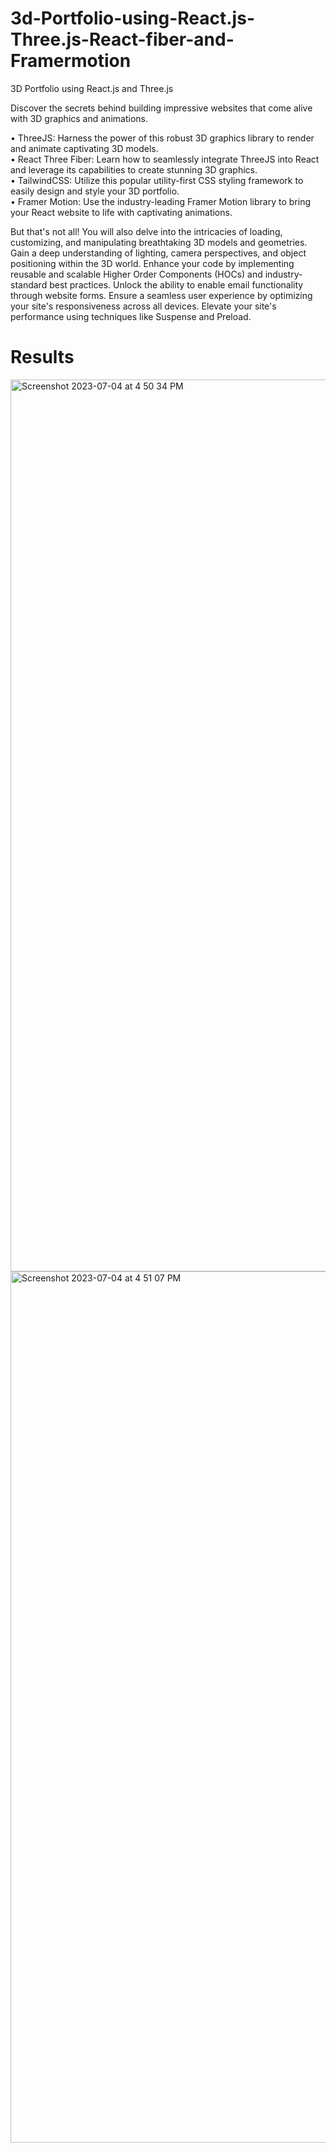 # 3d-Portfolio-using-React.js-Three.js-React-fiber-and-Framermotion
3D Portfolio using React.js and Three.js


Discover the secrets behind building impressive websites that come alive with 3D graphics and animations.

• ThreeJS: Harness the power of this robust 3D graphics library to render and animate captivating 3D models.\
• React Three Fiber: Learn how to seamlessly integrate ThreeJS into React and leverage its capabilities to create stunning 3D graphics.\
• TailwindCSS: Utilize this popular utility-first CSS styling framework to easily design and style your 3D portfolio.\
• Framer Motion: Use the industry-leading Framer Motion library to bring your React website to life with captivating animations.

But that's not all! You will also delve into the intricacies of loading, customizing, and manipulating breathtaking 3D models and geometries. Gain a deep understanding of lighting, camera perspectives, and object positioning within the 3D world. Enhance your code by implementing reusable and scalable Higher Order Components (HOCs) and industry-standard best practices. Unlock the ability to enable email functionality through website forms. Ensure a seamless user experience by optimizing your site's responsiveness across all devices. Elevate your site's performance using techniques like Suspense and Preload.

# Results


<img width="1427" alt="Screenshot 2023-07-04 at 4 50 34 PM" src="https://github.com/Devendra-23/3d-Portfolio-using-React.js-Three.js-React-fiber-and-Framermotion/assets/94075388/014cc667-198f-4e40-a986-8b4aca4e26fc">
<img width="1394" alt="Screenshot 2023-07-04 at 4 51 07 PM" src="https://github.com/Devendra-23/3d-Portfolio-using-React.js-Three.js-React-fiber-and-Framermotion/assets/94075388/044f66f0-9895-447d-943d-44182bf8f8da">
